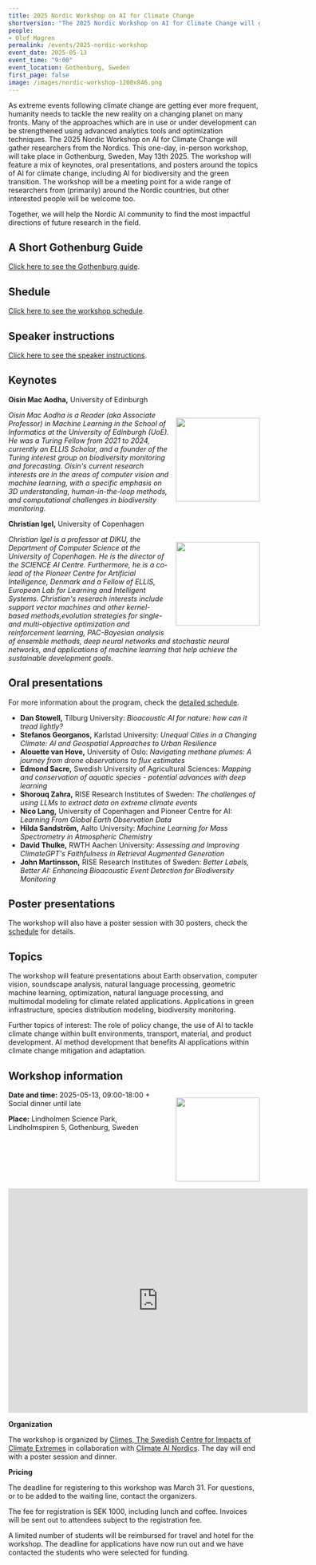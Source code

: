 ```yaml
---
title: 2025 Nordic Workshop on AI for Climate Change
shortversion: "The 2025 Nordic Workshop on AI for Climate Change will gather researchers from the Nordics. This one-day, in-person workshop, will take place in Gothenburg, Sweden, May 13th 2025. The workshop will feature a mix of keynotes, oral presentations, and posters around the topics of AI for climate change, including AI for biodiversity and the green transition. The workshop will be a meeting point for a wide range of researchers from (primarily) around the Nordic countries."
people:
- Olof Mogren
permalink: /events/2025-nordic-workshop
event_date: 2025-05-13
event_time: "9:00"
event_location: Gothenburg, Sweden
first_page: false
image: /images/nordic-workshop-1200x846.png
---
```


<style>
img {
  width: 12em;
  float: right;
  padding: 1em 0em 1em 1em;
}
</style>


As extreme events following climate change are getting ever more frequent, humanity needs to tackle the new reality on a changing planet on many fronts. Many of the approaches which are in use or under development can be strengthened using advanced analytics tools and optimization techniques. The 2025 Nordic Workshop on AI for Climate Change will gather researchers from the Nordics. This one-day, in-person workshop, will take place in Gothenburg, Sweden, May 13th 2025. The workshop will feature a mix of keynotes, oral presentations, and posters around the topics of AI for climate change, including AI for biodiversity and the green transition. The workshop will be a meeting point for a wide range of researchers from (primarily) around the Nordic countries, but other interested people will be welcome too.

Together, we will help the Nordic AI community to find the most impactful directions of future research in the field.

## A Short Gothenburg Guide

[Click here to see the Gothenburg guide](/events/2025-nordic-workshop/gothenburg).

## Shedule

[Click here to see the workshop schedule](/events/2025-nordic-workshop/schedule).

## Speaker instructions 

[Click here to see the speaker instructions](/events/2025-nordic-workshop/speaker-instructions).

## Keynotes

**Oisin Mac Aodha,** University of Edinburgh

![](/events/2025-nordic-workshop/macaodha.jpg)

*Oisin Mac Aodha is a Reader (aka Associate Professor) in Machine Learning in the School of Informatics at the University of Edinburgh (UoE). He was a Turing Fellow from 2021 to 2024, currently an ELLIS Scholar, and a founder of the Turing interest group on biodiversity monitoring and forecasting. Oisin's current research interests are in the areas of computer vision and machine learning, with a specific emphasis on 3D understanding, human-in-the-loop methods, and computational challenges in biodiversity monitoring.*

**Christian Igel,** University of Copenhagen

![](/events/2025-nordic-workshop/igel.jpg)

*Christian Igel is a professor at DIKU, the Department of Computer Science at the University of Copenhagen. He is the director of the SCIENCE AI Centre. Furthermore, he is a co-lead of the Pioneer Centre for Artificial Intelligence, Denmark and a Fellow of ELLIS, European Lab for Learning and Intelligent Systems. Christian's reserach interests include support vector machines and other kernel-based methods,evolution strategies for single- and multi-objective optimization and reinforcement learning, PAC-Bayesian analysis of ensemble methods, deep neural networks and stochastic neural networks, and applications of machine learning that help achieve the sustainable development goals.*

## Oral presentations

For more information about the program, check the [detailed schedule](/events/2025-nordic-workshop/schedule).

* **Dan Stowell,** Tilburg University: *Bioacoustic AI for nature: how can it tread lightly?*
* **Stefanos Georganos,** Karlstad University: *Unequal Cities in a Changing Climate: AI and Geospatial Approaches to Urban Resilience*
* **Alouette van Hove,** University of Oslo: *Navigating methane plumes: A journey from drone observations to flux estimates*
* **Edmond Sacre,** Swedish University of Agricultural Sciences: *Mapping and conservation of aquatic species - potential advances with deep learning*
* **Shorouq Zahra,** RISE Research Institutes of Sweden: *The challenges of using LLMs to extract data on extreme climate events*
* **Nico Lang,** University of Copenhagen and Pioneer Centre for AI: *Learning From Global Earth Observation Data*
* **Hilda Sandström,** Aalto University: *Machine Learning for Mass Spectrometry in Atmospheric Chemistry*
* **David Thulke,** RWTH Aachen University: *Assessing and Improving ClimateGPT's Faithfulness in Retrieval Augmented Generation*
* **John Martinsson,** RISE Research Institutes of Sweden: *Better Labels, Better AI: Enhancing Bioacoustic Event Detection for Biodiversity Monitoring*

## Poster presentations

The workshop will also have a poster session with 30 posters, check the [schedule](/events/2025-nordic-workshop/schedule) for details.

## Topics

The workshop will feature presentations about Earth observation, computer vision, soundscape analysis, natural language processing, geometric machine learning, optimization, natural language processing, and multimodal modeling for climate related applications. Applications in green infrastructure, species distribution modeling, biodiversity monitoring.

Further topics of interest: The role of policy change, the use of AI to tackle climate change within built environments, transport, material, and product development. AI method development that benefits AI applications within climate change mitigation and adaptation.

## Workshop information

![](/events/2025-nordic-workshop/lindholmen-science-park.png)

**Date and time:** 2025-05-13, 09:00-18:00 + Social dinner until late

**Place:** Lindholmen Science Park, Lindholmspiren 5, Gothenburg, Sweden

<iframe src="https://www.google.com/maps/embed?pb=!1m18!1m12!1m3!1d2131.55551588934!2d11.937099575480254!3d57.707021063563026!2m3!1f0!2f0!3f0!3m2!1i1024!2i768!4f13.1!3m3!1m2!1s0x464ff35aa1bf62a7%3A0xdb5047d4dcfb99b1!2sLindholmen%20Science%20Park!5e0!3m2!1ssv!2sse!4v1734517005211!5m2!1ssv!2sse" width="600" height="450" style="border:0;" allowfullscreen="" loading="lazy" referrerpolicy="no-referrer-when-downgrade"></iframe>

**Organization**

The workshop is organized by [Climes, The Swedish Centre for Impacts of Climate Extremes](https://climes.se/) in collaboration with [Climate AI Nordics](https://climateainordics.com/). The day will end with a poster session and dinner.

**Pricing**

The deadline for registering to this workshop was March 31. For questions, or to be added to the waiting line, contact the organizers.

The fee for registration is SEK 1000, including lunch and coffee. Invoices will be sent out to attendees subject to the registration fee.

A limited number of students will be reimbursed for travel and hotel for the workshop. The deadline for applications have now run out and we have contacted the students who were selected for funding.

